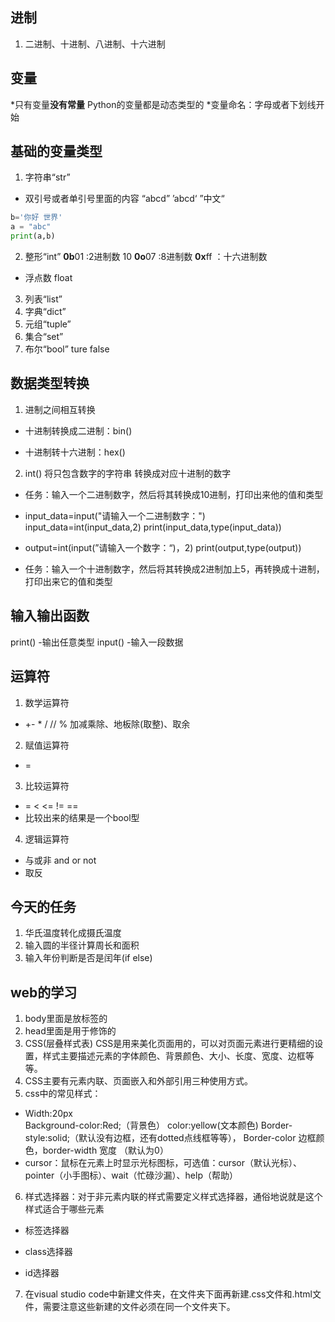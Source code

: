 ## 进制

1. 二进制、十进制、八进制、十六进制
## 变量

*只有变量**没有常量**   Python的变量都是动态类型的
*变量命名：字母或者下划线开始

## 基础的变量类型

1. 字符串“str”
* 双引号或者单引号里面的内容 “abcd” ’abcd‘ ”中文“
```python
b='你好 世界'
a = "abc"
print(a,b)
```
2. 整形“int”
**0b**01 :2进制数
10
**0o**07 :8进制数
**0x**ff ：十六进制数

* 浮点数 float

3. 列表“list”
4. 字典“dict”
5. 元组“tuple”
6. 集合“set”
7. 布尔“bool”
ture   false

## 数据类型转换
1. 进制之间相互转换

* 十进制转换成二进制：bin()

* 十进制转十六进制：hex()

2. int()  将只包含数字的字符串 转换成对应十进制的数字

* 任务：输入一个二进制数字，然后将其转换成10进制，打印出来他的值和类型

* input_data=input("请输入一个二进制数字：")    
input_data=int(input_data,2)   print(input_data,type(input_data))


* output=int(input(”请输入一个数字：“)，2) 
 print(output,type(output))

* 任务：输入一个十进制数字，然后将其转换成2进制加上5，再转换成十进制，打印出来它的值和类型


## 输入输出函数

print() -输出任意类型
input() -输入一段数据

## 运算符
 
 1. 数学运算符
 
 * +- * / // % 加减乘除、地板除(取整)、取余

 2. 赋值运算符
 * =

 3. 比较运算符
 * = < <= != ==
 * 比较出来的结果是一个bool型

 4. 逻辑运算符
 * 与或非  and or not
 *  取反 

 ## 今天的任务
 1. 华氏温度转化成摄氏温度
 2. 输入圆的半径计算周长和面积
 3. 输入年份判断是否是闰年(if else)



 ## web的学习

 1. body里面是放标签的
 2. head里面是用于修饰的
 3. CSS(层叠样式表)
    CSS是用来美化页面用的，可以对页面元素进行更精细的设置，样式主要描述元素的字体颜色、背景颜色、大小、长度、宽度、边框等等。
 4. CSS主要有元素内联、页面嵌入和外部引用三种使用方式。
 5. css中的常见样式：
 * Width:20px  
 Background-color:Red;（背景色）   color:yellow(文本颜色)
 Border-style:solid;（默认没有边框，还有dotted点线框等等），
 Border-color 边框颜色，border-width 宽度 （默认为0）
 * cursor：鼠标在元素上时显示光标图标，可选值：cursor（默认光标）、pointer（小手图标）、wait（忙碌沙漏）、help（帮助）

 6. 样式选择器：对于非元素内联的样式需要定义样式选择器，通俗地说就是这个样式适合于哪些元素

 * 标签选择器

 * class选择器

 * id选择器

7. 在visual studio code中新建文件夹，在文件夹下面再新建.css文件和.html文件，需要注意这些新建的文件必须在同一个文件夹下。

